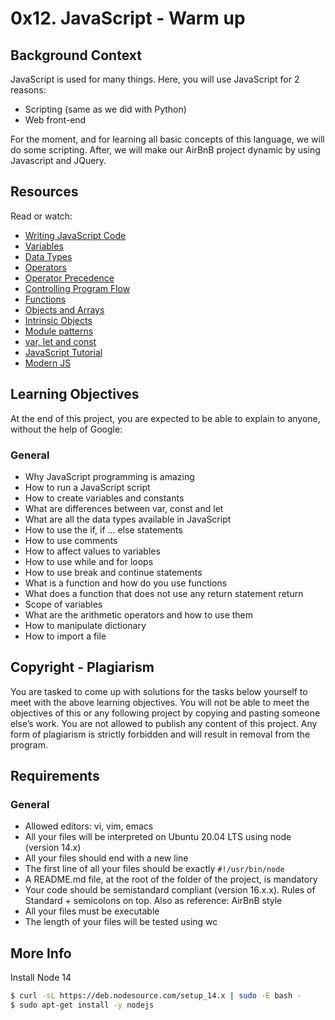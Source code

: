 # 0x12. JavaScript - Warm up

## Background Context
JavaScript is used for many things. Here, you will use JavaScript for 2 reasons:

- Scripting (same as we did with Python)
- Web front-end

For the moment, and for learning all basic concepts of this language, we will do some scripting. After, we will make our AirBnB project dynamic by using Javascript and JQuery.

## Resources
Read or watch:

- [Writing JavaScript Code](https://developer.mozilla.org/en-US/docs/Learn/Getting_started_with_the_web/JavaScript_basics)
- [Variables](https://developer.mozilla.org/en-US/docs/Web/JavaScript/Guide/Grammar_and_types#Declaring_variables)
- [Data Types](https://developer.mozilla.org/en-US/docs/Web/JavaScript/Guide/Grammar_and_types#Data_structures_and_types)
- [Operators](https://developer.mozilla.org/en-US/docs/Web/JavaScript/Guide/Expressions_and_Operators#Assignment_operators)
- [Operator Precedence](https://developer.mozilla.org/en-US/docs/Web/JavaScript/Guide/Expressions_and_Operators#Operator_precedence)
- [Controlling Program Flow](https://developer.mozilla.org/en-US/docs/Web/JavaScript/Guide/Control_flow_and_error_handling)
- [Functions](https://developer.mozilla.org/en-US/docs/Web/JavaScript/Guide/Functions)
- [Objects and Arrays](https://developer.mozilla.org/en-US/docs/Learn/JavaScript/Objects/Basics)
- [Intrinsic Objects](https://developer.mozilla.org/en-US/docs/Web/JavaScript/Guide/Inheritance_and_the_prototype_chain#Inheritance_with_the_prototype_chain)
- [Module patterns](https://coryrylan.com/blog/javascript-module-pattern-basics)
- [var, let and const](https://developer.mozilla.org/en-US/docs/Web/JavaScript/Guide/Grammar_and_types#Variable_declaration)
- [JavaScript Tutorial](https://www.javascripttutorial.net/)
- [Modern JS](https://javascript.info/)

## Learning Objectives
At the end of this project, you are expected to be able to explain to anyone, without the help of Google:

### General
- Why JavaScript programming is amazing
- How to run a JavaScript script
- How to create variables and constants
- What are differences between var, const and let
- What are all the data types available in JavaScript
- How to use the if, if ... else statements
- How to use comments
- How to affect values to variables
- How to use while and for loops
- How to use break and continue statements
- What is a function and how do you use functions
- What does a function that does not use any return statement return
- Scope of variables
- What are the arithmetic operators and how to use them
- How to manipulate dictionary
- How to import a file

## Copyright - Plagiarism
You are tasked to come up with solutions for the tasks below yourself to meet with the above learning objectives.
You will not be able to meet the objectives of this or any following project by copying and pasting someone else’s work.
You are not allowed to publish any content of this project.
Any form of plagiarism is strictly forbidden and will result in removal from the program.

## Requirements
### General
- Allowed editors: vi, vim, emacs
- All your files will be interpreted on Ubuntu 20.04 LTS using node (version 14.x)
- All your files should end with a new line
- The first line of all your files should be exactly `#!/usr/bin/node`
- A README.md file, at the root of the folder of the project, is mandatory
- Your code should be semistandard compliant (version 16.x.x). Rules of Standard + semicolons on top. Also as reference: AirBnB style
- All your files must be executable
- The length of your files will be tested using wc

## More Info
Install Node 14

```bash
$ curl -sL https://deb.nodesource.com/setup_14.x | sudo -E bash -
$ sudo apt-get install -y nodejs

